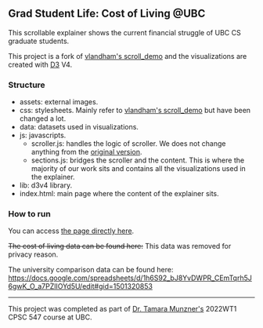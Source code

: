 ## Grad Student Life: Cost of Living @UBC


This scrollable explainer shows the current financial struggle of UBC CS graduate students.

This project is a fork of [vlandham's scroll_demo](https://github.com/vlandham/scroll_demo) and the visualizations are created with [D3](https://d3js.org/) V4.

### Structure

- assets: external images.
- css: stylesheets. Mainly refer to [vlandham's scroll_demo](https://github.com/vlandham/scroll_demo) but have been changed a lot.
- data: datasets used in visualizations.
- js: javascripts.
  - scroller.js: handles the logic of scroller. We does not change anything from the [original version](https://github.com/vlandham/scroll_demo/blob/gh-pages/js/scroller.js).
  - sections.js: bridges the scroller and the content. This is where the majority of our work sits and contains all the visualizations used in the explainer.
- lib: d3v4 library.
- index.html: main page where the content of the explainer sits.

### How to run
You can access [the page directly here](https://csb-3gzrqn-pnl2vqbwy-tommyvn-ubcca.vercel.app/).

~~The cost of living data can be found here:~~ This data was removed for privacy reason.

The university comparison data can be found here: https://docs.google.com/spreadsheets/d/1h6S92_bJ8YvDWPR_CEmTqrh5J6gwK_O_a7PZlIOYd5U/edit#gid=1501320853

---
This project was completed as part of [Dr. Tamara Munzner's](https://www.cs.ubc.ca/~tmm/) 2022WT1 CPSC 547 course at UBC.
